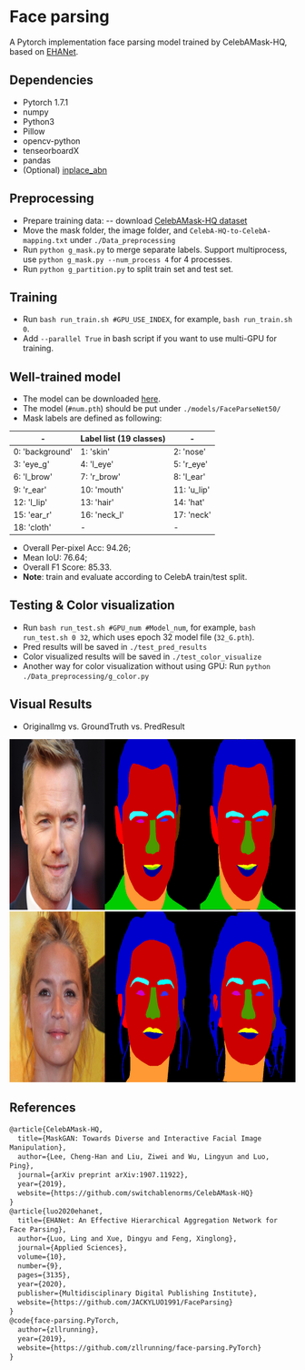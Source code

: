 # Face parsing
A Pytorch implementation face parsing model trained by CelebAMask-HQ, based on [EHANet](https://github.com/JACKYLUO1991/FaceParsing).
## Dependencies
* Pytorch 1.7.1
* numpy
* Python3
* Pillow
* opencv-python
* tenseorboardX
* pandas
* (Optional) [inplace_abn](https://github.com/mapillary/inplace_abn.git)

## Preprocessing
* Prepare training data: -- download [CelebAMask-HQ dataset](https://github.com/switchablenorms/CelebAMask-HQ)
* Move the mask folder, the image folder, and `CelebA-HQ-to-CelebA-mapping.txt` under `./Data_preprocessing`
* Run `python g_mask.py` to merge separate labels. Support multiprocess, use `python g_mask.py --num_process 4` for 4 processes.
* Run  `python g_partition.py` to split train set and test set.

## Training
* Run `bash run_train.sh #GPU_USE_INDEX`, for example, `bash run_train.sh 0`. 
* Add `--parallel True` in bash script if you want to use multi-GPU for training.


## Well-trained model
* The model can be downloaded [here](https://drive.google.com/file/d/1neFVTZCWZcCeIoYA7V3i1Kk3DqaK4iei/view?usp=sharing).
* The model (`#num.pth`) should be put under `./models/FaceParseNet50/`
* Mask labels are defined as following:

|-| Label list (19 classes) |-|
| ------------ | ------------- | ------------ |
| 0: 'background' | 1: 'skin' | 2: 'nose' |
| 3: 'eye_g' | 4: 'l_eye' | 5: 'r_eye' |
| 6: 'l_brow' | 7: 'r_brow' | 8: 'l_ear' |
| 9: 'r_ear' | 10: 'mouth' | 11: 'u_lip' |
| 12: 'l_lip' | 13: 'hair' | 14: 'hat' |
| 15: 'ear_r' | 16: 'neck_l' | 17: 'neck' |
| 18: 'cloth' | - | - |

* Overall Per-pixel Acc: 94.26;
* Mean IoU: 76.64;
* Overall F1 Score: 85.33.
*  **Note**: train and evaluate according to CelebA train/test split.

## Testing & Color visualization
* Run `bash run_test.sh #GPU_num #Model_num`, for example, `bash run_test.sh 0 32`, which uses epoch 32 model file (`32_G.pth`). 
* Pred results will be saved in `./test_pred_results`
* Color visualized results will be saved in `./test_color_visualize`
* Another way for color visualization without using GPU: Run `python ./Data_preprocessing/g_color.py`

## Visual Results
* OriginalImg vs. GroundTruth vs. PredResult
<div><div align=center>
  <img src="https://github.com/TracelessLe/FaceParsing.PyTorch/blob/master/samples/sample1.png" width="900" height="300" alt="sample1_img-gt-pred"/>
  <img src="https://github.com/TracelessLe/FaceParsing.PyTorch/blob/master/samples/sample2.png" width="900" height="300" alt="sample2_img-gt-pred"/>
</div>
  
## References
```
@article{CelebAMask-HQ,
  title={MaskGAN: Towards Diverse and Interactive Facial Image Manipulation},
  author={Lee, Cheng-Han and Liu, Ziwei and Wu, Lingyun and Luo, Ping},
  journal={arXiv preprint arXiv:1907.11922},
  year={2019},
  website={https://github.com/switchablenorms/CelebAMask-HQ}
}
@article{luo2020ehanet,
  title={EHANet: An Effective Hierarchical Aggregation Network for Face Parsing},
  author={Luo, Ling and Xue, Dingyu and Feng, Xinglong},
  journal={Applied Sciences},
  volume={10},
  number={9},
  pages={3135},
  year={2020},
  publisher={Multidisciplinary Digital Publishing Institute},
  website={https://github.com/JACKYLUO1991/FaceParsing}
}
@code{face-parsing.PyTorch,
  author={zllrunning},
  year={2019},
  website={https://github.com/zllrunning/face-parsing.PyTorch}
}
```
